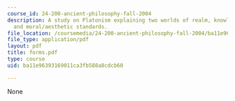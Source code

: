 ```yaml
---
course_id: 24-200-ancient-philosophy-fall-2004
description: A study on Platonism explaining two worlds of realm, knowledge, meaning,
  and moral/aesthetic standards.
file_location: /coursemedia/24-200-ancient-philosophy-fall-2004/ba11e96393169011ca3fb588a8cdcb60_forms.pdf
file_type: application/pdf
layout: pdf
title: forms.pdf
type: course
uid: ba11e96393169011ca3fb588a8cdcb60

---
```

None